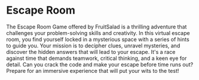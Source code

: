 # Escape Room

The Escape Room Game offered by FruitSalad is a thrilling adventure that challenges your problem-solving skills and creativity. In this virtual escape room, you find yourself locked in a mysterious space with a series of hints to guide you. Your mission is to decipher clues, unravel mysteries, and discover the hidden answers that will lead to your escape. It's a race against time that demands teamwork, critical thinking, and a keen eye for detail. Can you crack the code and make your escape before time runs out? Prepare for an immersive experience that will put your wits to the test!
